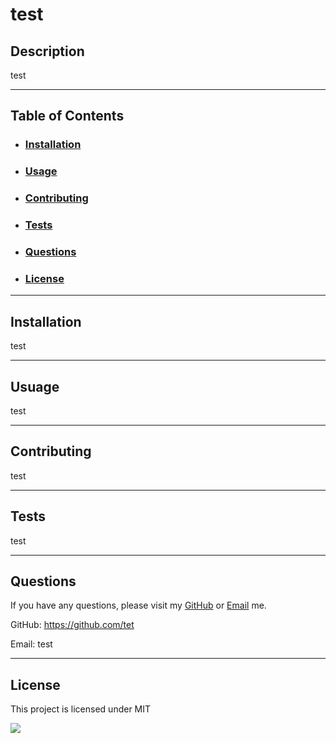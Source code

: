 # test

## Description
test

---

## Table of Contents
- ### [Installation](#installation)

- ### [Usage](#usuage)

- ### [Contributing](#contributing)

- ### [Tests](#tests)

- ### [Questions](#questions)

- ### [License](#license)

---

## Installation
test

---

## Usuage
test

---

## Contributing
test

---

## Tests
test

---

## Questions
If you have any questions, please visit my [GitHub](https://github.com/tet) or [Email](test) me.

GitHub: https://github.com/tet

Email: test

---

## License
  This project is licensed under MIT


<img src="https://img.shields.io/badge/license-MIT-blue.svg">

